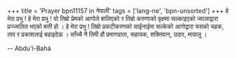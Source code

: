 +++
title = 'Prayer bpn11157 in नेपाली'
tags = ['lang-ne', 'bpn-unsorted']
+++
हे मेरा प्रभु ! हे मेरा प्रभु ! यो तिम्रो प्रेमको आगोले बालिएको र तिम्रो करुणाको वृक्षमा सल्काइएको ज्वालाद्वारा प्रज्ज्वलित भएको बत्ती हो । हे मेरा प्रभु ! तिम्रो प्रकटीकरणको साईनाईमा सल्केको आगोद्वारा यसको चहक, ताप र प्रकाशलाई बढाइदेऊ । साँच्चै नै तिमी हौ प्रमाणदाता, सहायक, शक्तिवान्, उदार, मायालु ।

-- Abdu'l-Bahá
